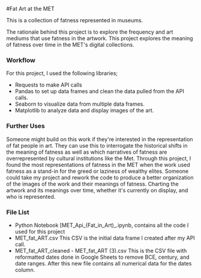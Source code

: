
#Fat Art at the MET

This is a collection of fatness represented in museums.

The rationale behind this project is to explore the frequency and art mediums that use fatness in the artwork. This project explores the meaning of fatness over time in the MET's digital collections. 

### Workflow

For this project, I used the following libraries; 
- Requests to make API calls
- Pandas to set up data frames and clean the data pulled from the API calls. 
- Seaborn to visualize data from multiple data frames. 
- Matplotlib to analyze data and display images of the art.

### Further Uses 

Someone might build on this work if they're interested in the representation of fat people in art. They can use this to interrogate the historical shifts in the meaning of fatness as well as which narratives of fatness are overrepresented by cultural institutions like the Met. Through this project, I found the most representations of fatness in the MET when the work used fatness as a stand-in for the greed or laziness of wealthy elites. Someone could take my project and rework the code to produce a better organization of the images of the work and their meanings of fatness. Charting the artwork and its meanings over time, whether it's currently on display, and who is represented.      


### File List 

* Python Notebook [MET_Api_(Fat_in_Art)_.ipynb, contains all the code I used for this project 
* MET_fat_ART.csv This CSV is the initial data frame I created after my API call. 
* MET_fat_ART_cleaned - MET_fat_ART (3).csv This is the CSV file with reformatted dates done in Google Sheets to remove BCE, century, and date ranges. After this new file contains all numerical data for the dates column. 

